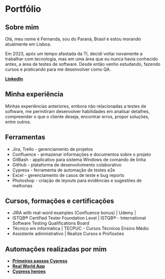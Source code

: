 #  Portfólio
## Sobre mim
Olá, meu nome é Fernanda, sou do Paraná, Brasil e estou morando atualmente em Lisboa.

Em 2023, após um tempo afastada da TI, decidi voltar novamente a trabalhar com tecnologia, mas em uma área que eu nunca havia conhecido antes, a área de testes de software. Desde então venho estudando, fazendo cursos e praticando para me desenvolver como QA.

**[LinkedIn](https://www.linkedin.com/in/fernandataborda/)** 

## Minha experiência
Minhas experiências anteriores, embora não relacionadas a testes de software, me permitiram desenvolver habilidades em analisar detalhes, compreender o que o cliente deseja, encontrar erros, propor soluções, entre outros.

## Ferramentas
- Jira, Trello - gerenciamento de projetos
- Confluence - armazenar informações e documentos sobre o projeto
- GitBash - applicativo para sistema Windows de comando de linha
- GitHub - plataforma de desenvolvimento colaborativo
- Cypress - ferramenta de automação de testes e2e
- Excel - gerenciamento de casos de teste e bug reports
- Photoshop - criação de leyouts para evidências e sugestões de melhorias

## Cursos, formações e certificações
- JIRA with real-word examples (Confluence bonus) |  Udemy |
- ISTQB® Certified Tester Foundation Level |  ISTQB® - International Software Testing Qualifications Board
- Técnico em informática | TECPUC - Cursos Técnicos Ensino Médio
- Assistente administrativo | Realize Cursos e Profissões 

## Automações realizadas por mim
- **[Primeiros passos Cypress](https://github.com/FernandaTaborda/primeiros-passos-cypress)**
- **[Real World App](https://github.com/FernandaTaborda/real-world-app-exercises)**
- **[Cypress heroes](https://github.com/FernandaTaborda/cypress-heroes)**
